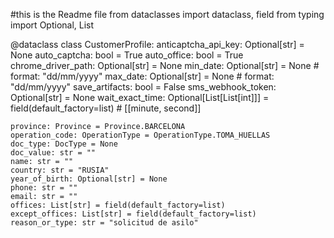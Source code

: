#this is the Readme file
from dataclasses import dataclass, field
from typing import Optional, List

@dataclass
class CustomerProfile:
    anticaptcha_api_key: Optional[str] = None
    auto_captcha: bool = True
    auto_office: bool = True
    chrome_driver_path: Optional[str] = None
    min_date: Optional[str] = None  # format: "dd/mm/yyyy"
    max_date: Optional[str] = None  # format: "dd/mm/yyyy"
    save_artifacts: bool = False
    sms_webhook_token: Optional[str] = None
    wait_exact_time: Optional[List[List[int]]] = field(default_factory=list)  # [[minute, second]]

    province: Province = Province.BARCELONA
    operation_code: OperationType = OperationType.TOMA_HUELLAS
    doc_type: DocType = None
    doc_value: str = ""
    name: str = ""
    country: str = "RUSIA"
    year_of_birth: Optional[str] = None
    phone: str = ""
    email: str = ""
    offices: List[str] = field(default_factory=list)
    except_offices: List[str] = field(default_factory=list)
    reason_or_type: str = "solicitud de asilo"
